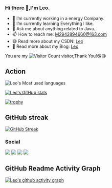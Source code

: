 ### Hi there 👋,I'm Leo.

- 🔭 I’m currently working in a energy Company.
- 🌱 I’m currently learning Everything I like.
- 💬 Ask me about anything related to Java.
- 📫 How to reach me: M2942894660@163.com
- 😄 Read more about my CSDN: [Leo](https://gaoziman.blog.csdn.net/)
- 🥳 Read more about my Blog: [Leo](https://manamn.space/)

You are my ![Visitor Count](https://profile-counter.glitch.me/wisdom-zhe/count.svg) visitor,Thank You!:kissing_heart::kissing_heart:


## Action
![Leo's Most used languages](https://github-readme-stats.vercel.app/api/top-langs/?username=gaoziman&layout=compact&hide_border=true&langs_count=10)


[![Leo's GitHub stats](https://github-readme-stats.vercel.app/api?username=gaoziman)](https://github.com/anuraghazra/github-readme-stats)

[![trophy](https://github-profile-trophy.vercel.app/?username=sun0225SUN)](https://github.com/ryo-ma/github-profile-trophy)



## GitHub streak
[![GitHub Streak](https://github-readme-streak-stats.herokuapp.com/?user=gaoziman)](https://git.io/streak-stats&theme=dark)


### Social
![](https://stats.justsong.cn/api/github?username=gaoziman&theme=dark)
![](https://stats.justsong.cn/api/csdn?id=qq_58608526&theme=dark)
![](https://stats.justsong.cn/api/juejin?id=2467719176022094&theme=dark)
![](https://stats.justsong.cn/api/zhihu?username=yan-yu-16-31-21&theme=dark)



## GitHub Readme Activity Graph
[![Leo's github activity graph](https://github-readme-activity-graph.vercel.app/graph?username=gaoziman&theme=xcode)](https://github.com/ashutosh00710/github-readme-activity-graph)
